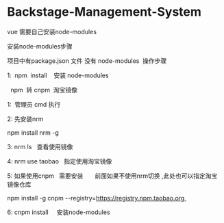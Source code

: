 # Backstage-Management-System
vue
需要自己安装node-modules

安装node-modules步骤


项目中有package.json 文件 没有 node-modules  操作步骤

1:  npm  install    安装 node-modules

  npm  转 cnpm  淘宝镜像

1:  管理员 cmd 执行

2: 先安装nrm

npm install nrm -g

3: nrm ls   查看使用镜像

4: nrm use taobao   指定使用淘宝镜像

5: 如果使用cnpm   需要安装       前面如果不使用nrm切换 ,此处也可以指定淘宝镜像仓库

npm install -g cnpm --registry=https://registry.npm.taobao.org    

6: cnpm install     安装node-modules

